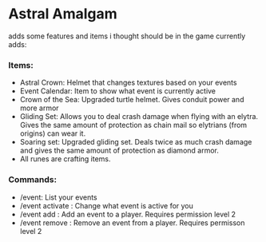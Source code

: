 # Astral Amalgam
adds some features and items i thought should be in the game
currently adds:
### Items:
- Astral Crown: Helmet that changes textures based on your events
- Event Calendar: Item to show what event is currently active
- Crown of the Sea: Upgraded turtle helmet. Gives conduit power and more armor
- Gliding Set: Allows you to deal crash damage when flying with an elytra. Gives the same amount of protection as chain mail so elytrians (from origins) can wear it.
- Soaring set: Upgraded gliding set. Deals twice as much crash damage and gives the same amount of protection as diamond armor.
- All runes are crafting items.

### Commands:
- /event: List your events
- /event activate <index>: Change what event is active for you
- /event add <player> <id>: Add an event to a player. Requires permission level 2
- /event remove <player> <id>: Remove an event from a player. Requires permisson level 2
